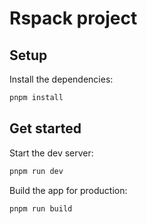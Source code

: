 # Rspack project

## Setup

Install the dependencies:

```bash
pnpm install
```

## Get started

Start the dev server:

```bash
pnpm run dev
```

Build the app for production:

```bash
pnpm run build
```
